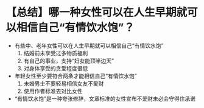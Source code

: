 # 【总结】哪一种女性可以在人生早期就可以相信自己“有情饮水饱”？

-   有些中、老年女性可以在人生早期就可以相信自己“有情饮水饱”
    1.  结婚前未享受过多物质福利
    2.  有自己的事业，支持“妇女能顶半边天”
    3.  对身体享受的贪爱程度很低
-   年轻女性至少要符合两条才能相信自己“有情饮水饱”
    1.  未婚男士不要轻易相信女友不爱财
    2.  使用作者标准去对比女性
-   “有情饮水饱”是一种夸张修辞，文章标准的女性宣布不爱财未必会守得住承诺